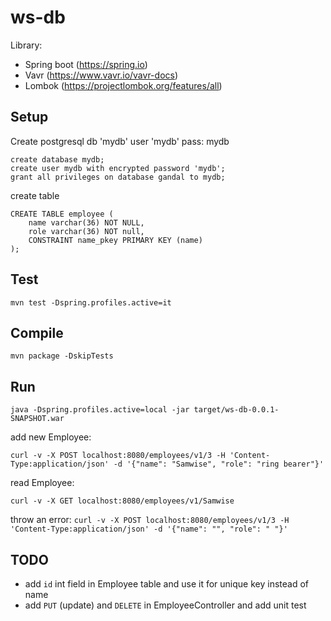 ws-db
=====

Library:
* Spring boot (https://spring.io)
* Vavr (https://www.vavr.io/vavr-docs)
* Lombok (https://projectlombok.org/features/all)

Setup
---
Create postgresql db 'mydb' user 'mydb' pass: mydb

```
create database mydb;
create user mydb with encrypted password 'mydb';
grant all privileges on database gandal to mydb;
```

create table
```
CREATE TABLE employee (	
	name varchar(36) NOT NULL,
	role varchar(36) NOT null,
	CONSTRAINT name_pkey PRIMARY KEY (name)	
);
```

Test
----

`mvn test -Dspring.profiles.active=it`

Compile
---
`mvn package -DskipTests`

Run
----

`java -Dspring.profiles.active=local -jar target/ws-db-0.0.1-SNAPSHOT.war`

add new Employee:

`curl -v -X POST localhost:8080/employees/v1/3 -H 'Content-Type:application/json' -d '{"name": "Samwise", "role": "ring bearer"}'`

read Employee:

`curl -v -X GET localhost:8080/employees/v1/Samwise`

throw an error:
`curl -v -X POST localhost:8080/employees/v1/3 -H 'Content-Type:application/json' -d '{"name": "", "role": " "}'`

TODO
----
* add `id` int field in Employee table and use it for unique key instead of name
* add `PUT` (update) and `DELETE` in EmployeeController and add unit test

